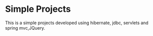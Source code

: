 # Simple Projects
This is a simple projects developed using hibernate, jdbc, servlets and spring mvc,JQuery.
